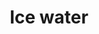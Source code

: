 ---
pid: MX222
title: Ice water
location_transcription: Malcolm X/ Murals
zipcode: '19464'
outside_phl: 'Pottstown PA '
neighborhood: 
age: 
age_range: 
instagram: 
image_file_name: MX_222.jpg
proposal_transcription: |-
  Monument to represent positivity, not for/of positive things but to represent something the is opposite of negativity.
  Eg: The mural on the bathroom stalls of Malcolm X shot;d be in a happy place, that image does not display happiness/positivity.
topic: Uplifting
topic_summary: '0'
type: Other No Form
keywords_other: 
credit: R. N.
image_labels: 
twitter: 
facebook: 
permalink: "/monuments/mx222/"
layout: item-page
---